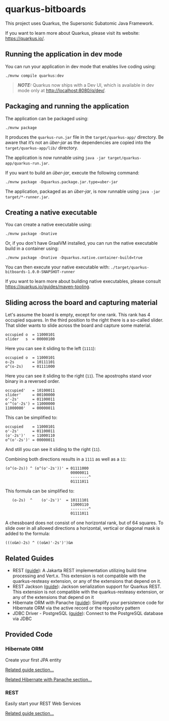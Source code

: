 # quarkus-bitboards

This project uses Quarkus, the Supersonic Subatomic Java Framework.

If you want to learn more about Quarkus, please visit its website: <https://quarkus.io/>.

## Running the application in dev mode

You can run your application in dev mode that enables live coding using:

```shell script
./mvnw compile quarkus:dev
```

> **_NOTE:_**  Quarkus now ships with a Dev UI, which is available in dev mode only at <http://localhost:8080/q/dev/>.

## Packaging and running the application

The application can be packaged using:

```shell script
./mvnw package
```

It produces the `quarkus-run.jar` file in the `target/quarkus-app/` directory.
Be aware that it’s not an _über-jar_ as the dependencies are copied into the `target/quarkus-app/lib/` directory.

The application is now runnable using `java -jar target/quarkus-app/quarkus-run.jar`.

If you want to build an _über-jar_, execute the following command:

```shell script
./mvnw package -Dquarkus.package.jar.type=uber-jar
```

The application, packaged as an _über-jar_, is now runnable using `java -jar target/*-runner.jar`.

## Creating a native executable

You can create a native executable using:

```shell script
./mvnw package -Dnative
```

Or, if you don't have GraalVM installed, you can run the native executable build in a container using:

```shell script
./mvnw package -Dnative -Dquarkus.native.container-build=true
```

You can then execute your native executable with: `./target/quarkus-bitboards-1.0.0-SNAPSHOT-runner`

If you want to learn more about building native executables, please consult <https://quarkus.io/guides/maven-tooling>.

## Sliding across the board and capturing material

Let's assume the board is empty, except for one rank. This rank has 4 occupied squares. In the third position to the right there is a so-called
slider. That slider wants to slide across the board and capture some material.

```
occupied o  = 11000101
slider   s  = 00000100
```

Here you can see it sliding to the left (`1111`):

```
occupied o  = 11000101
o-2s        = 10111101
o^(o-2s)    = 01111000
```

Here you can see it sliding to the right (`11`). The apostrophs stand voor binary in a reversed order.

```
occupied'   = 10100011
slider'     = 00100000
o'-2s'      = 01100011
o'^(o'-2s') = 11000000
11000000'   = 00000011
```

This can be simplified to:

```
occupied    = 11000101
o'-2s'      = 01100011
(o'-2s')'   = 11000110
o^(o'-2s')' = 00000011
```

And still you can see it sliding to the right (`11`).

Combining both directions results in a `1111` as well as a `11`:

```
(o^(o-2s)) ^ (o^(o'-2s'))' = 01111000
                             00000011
                             --------^
                             01111011
```

This formula can be simplified to:

```
   (o-2s)  ^    (o'-2s')'  = 10111101
                             11000110
                             --------^
                             01111011
```

A chessboard does not consist of one horizontal rank, but of 64 squares. To slide over in all allowed directions a horizontal, vertical or
diagonal mask is added to the formula:

```
(((o&m)-2s) ^ ((o&m)'-2s')')&m
```

## Related Guides

- REST ([guide](https://quarkus.io/guides/rest)): A Jakarta REST implementation utilizing build time processing and Vert.x. This extension is not
  compatible with the quarkus-resteasy extension, or any of the extensions that depend on it.
- REST Jackson ([guide](https://quarkus.io/guides/rest#json-serialisation)): Jackson serialization support for Quarkus REST. This extension is not
  compatible with the quarkus-resteasy extension, or any of the extensions that depend on it
- Hibernate ORM with Panache ([guide](https://quarkus.io/guides/hibernate-orm-panache)): Simplify your persistence code for Hibernate ORM via the
  active record or the repository pattern
- JDBC Driver - PostgreSQL ([guide](https://quarkus.io/guides/datasource)): Connect to the PostgreSQL database via JDBC

## Provided Code

### Hibernate ORM

Create your first JPA entity

[Related guide section...](https://quarkus.io/guides/hibernate-orm)

[Related Hibernate with Panache section...](https://quarkus.io/guides/hibernate-orm-panache)

### REST

Easily start your REST Web Services

[Related guide section...](https://quarkus.io/guides/getting-started-reactive#reactive-jax-rs-resources)
